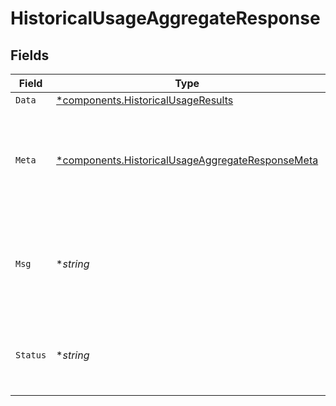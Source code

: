# HistoricalUsageAggregateResponse


## Fields

| Field                                                                                                           | Type                                                                                                            | Required                                                                                                        | Description                                                                                                     |
| --------------------------------------------------------------------------------------------------------------- | --------------------------------------------------------------------------------------------------------------- | --------------------------------------------------------------------------------------------------------------- | --------------------------------------------------------------------------------------------------------------- |
| `Data`                                                                                                          | [*components.HistoricalUsageResults](../../models/shared/historicalusageresults.md)                             | :heavy_minus_sign:                                                                                              | N/A                                                                                                             |
| `Meta`                                                                                                          | [*components.HistoricalUsageAggregateResponseMeta](../../models/shared/historicalusageaggregateresponsemeta.md) | :heavy_minus_sign:                                                                                              | Meta information about the scope of the query in a human readable format.                                       |
| `Msg`                                                                                                           | **string*                                                                                                       | :heavy_minus_sign:                                                                                              | If the query was not successful, this will provide a string that explains why.                                  |
| `Status`                                                                                                        | **string*                                                                                                       | :heavy_minus_sign:                                                                                              | Whether or not we were able to successfully execute the query.                                                  |